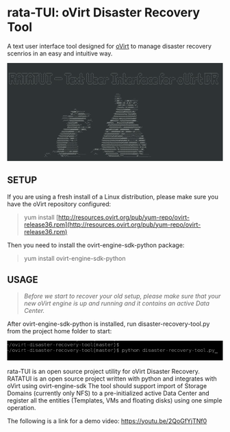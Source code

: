 # rata-TUI: oVirt Disaster Recovery Tool
A text user interface tool designed for [oVirt](https://www.ovirt.org/) to manage disaster recovery scenrios in an easy and intuitive way.

![rata-TUI home scrreen logo](/sources/rata-TUI_home_screen.png)

## SETUP
If you are using a fresh install of a Linux distribution, please make sure you have the
oVirt repository configured:

> yum install [http://resources.ovirt.org/pub/yum-repo/ovirt-release36.rpm](http://resources.ovirt.org/pub/yum-repo/ovirt-release36.rpm)

Then you need to install the ovirt-engine-sdk-python package:

> yum install ovirt-engine-sdk-python

## USAGE

> <I>Before we start to recover your old setup, 
> please make sure that your new oVirt engine is up and running
> and it contains an active Data Center.</I>

After ovirt-engine-sdk-python is installed, run disaster-recovery-tool.py from the project home folder to start:

![run python script](/sources/run_python.png)



rata-TUI is an open source project utility for oVirt Disaster Recovery.
RATATUI is an open source project written with python and integrates with oVirt using ovirt-engine-sdk
The tool should support import of Storage Domains (currently only NFS) to a pre-initialized active Data Center and register all the entities (Templates, VMs and floating disks) using one simple operation.

The following is a link for a demo video:
https://youtu.be/2QoGfYjTNf0
